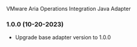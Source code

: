 VMware Aria Operations Integration Java Adapter

### 1.0.0 (10-20-2023)
* Upgrade base adapter version to 1.0.0 

